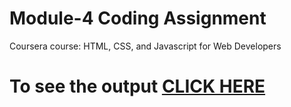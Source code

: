 # Module-4 Coding Assignment

Coursera course: HTML, CSS, and Javascript for Web Developers

# To see the output [CLICK HERE](https://github.com/SARU2001/Coursera-HTML-CSS-and-Javascript-for-Web-Developers/blob/main/index.html)
